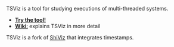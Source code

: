 TSViz is a tool for studying executions of multi-threaded systems.

* [**Try the tool!**](http://bestchai.bitbucket.io/tsviz/)
* [**Wiki**:](https://bitbucket.org/mhnnunes/tsviz/wiki/Home) explains TSViz in more detail

TSViz is a fork of [ShiViz](https://bitbucket.org/bestchai/shiviz) that integrates timestamps.